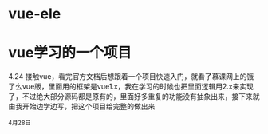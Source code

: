 # vue-ele
# vue学习的一个项目
4.24 接触vue，看完官方文档后想跟着一个项目快速入门，就看了慕课网上的饿了么vue版，里面用的框架是vue1.x，我在学习的时候也把里面逻辑用2.x来实现了，不过绝大部分源码都是原有的，里面好多重复的功能没有抽象出来，接下来就由我开始边学边写，把这个项目给完整的做出来

` 4月28日 `
